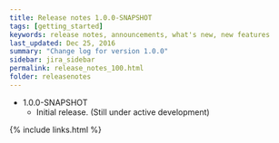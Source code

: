 ```yaml
---
title: Release notes 1.0.0-SNAPSHOT
tags: [getting_started]
keywords: release notes, announcements, what's new, new features
last_updated: Dec 25, 2016
summary: "Change log for version 1.0.0"
sidebar: jira_sidebar
permalink: release_notes_100.html
folder: releasenotes
---
```


* 1.0.0-SNAPSHOT
  * Initial release. (Still under active development)

{% include links.html %}
